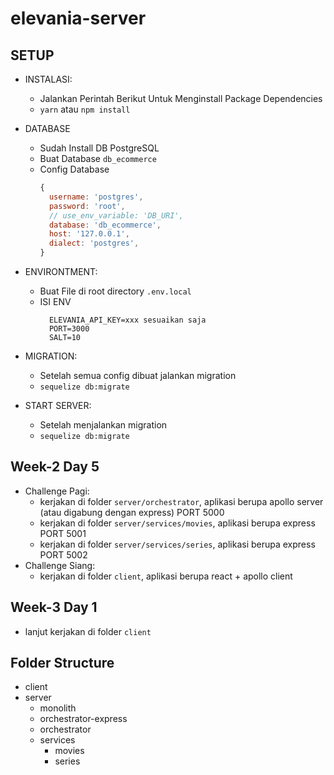 # elevania-server

## SETUP


- INSTALASI: 
  - Jalankan Perintah Berikut Untuk Menginstall Package Dependencies
  - ```yarn``` atau ```npm install```

- DATABASE
  - Sudah Install DB PostgreSQL
  - Buat Database ```db_ecommerce```
  - Config Database
  	```js
    {
      username: 'postgres',
      password: 'root',
      // use_env_variable: 'DB_URI',
      database: 'db_ecommerce',
      host: '127.0.0.1',
      dialect: 'postgres',
    }
    ```
- ENVIRONTMENT: 
  - Buat File di root directory ```.env.local```
  - ISI ENV
  	```
      ELEVANIA_API_KEY=xxx sesuaikan saja
      PORT=3000
      SALT=10
    ```

- MIGRATION: 
  - Setelah semua config dibuat jalankan migration
  - ```sequelize db:migrate```

- START SERVER: 
  - Setelah menjalankan migration
  - ```sequelize db:migrate```

## Week-2 Day 5

- Challenge Pagi:
  - kerjakan di folder `server/orchestrator`, aplikasi berupa apollo server (atau digabung dengan express) PORT 5000
  - kerjakan di folder `server/services/movies`, aplikasi berupa express PORT 5001
  - kerjakan di folder `server/services/series`, aplikasi berupa express PORT 5002
- Challenge Siang:
  - kerjakan di folder `client`, aplikasi berupa react + apollo client 

## Week-3 Day 1

- lanjut kerjakan di folder `client`


## Folder Structure
- client
- server
  - monolith
  - orchestrator-express
  - orchestrator
  - services
    - movies
    - series
  
